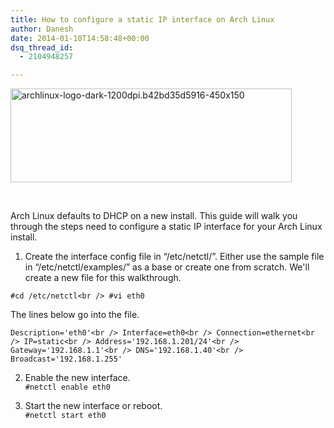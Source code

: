 ```yaml
---
title: How to configure a static IP interface on Arch Linux
author: Danesh
date: 2014-01-10T14:58:48+00:00
dsq_thread_id:
  - 2104948257

---
```

<a href="/posts/configure-static-ip-interface-arch-linux/archlinux-logo-dark-1200dpi-b42bd35d5916-450x150/" rel="attachment wp-att-3419"><img loading="lazy" class="alignnone size-full wp-image-3419" alt="archlinux-logo-dark-1200dpi.b42bd35d5916-450x150" src="/wp-content/uploads/2014/01/archlinux-logo-dark-1200dpi.b42bd35d5916-450x150.png" width="450" height="150" /></a>

&nbsp;

Arch Linux defaults to DHCP on a new install. This guide will walk you through the steps need to configure a static IP interface for your Arch Linux install.

1. Create the interface config file in &#8220;/etc/netctl/&#8221;. Either use the sample file in &#8220;/etc/netctl/examples/&#8221; as a base or create one from scratch. We'll create a new file for this walkthrough.

`#cd /etc/netctl<br />
#vi eth0`

The lines below go into the file.

`Description='eth0'<br />
Interface=eth0<br />
Connection=ethernet<br />
IP=static<br />
Address='192.168.1.201/24'<br />
Gateway='192.168.1.1'<br />
DNS='192.168.1.40'<br />
Broadcast='192.168.1.255'`

2. Enable the new interface.  
`#netctl enable eth0`

3. Start the new interface or reboot.  
`#netctl start eth0`
